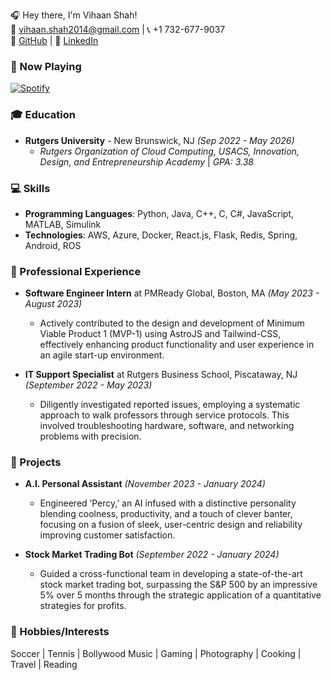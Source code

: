 🎧 Hey there, I'm Vihaan Shah!  
📧 vihaan.shah2014@gmail.com | 📞 +1 732-677-9037  
🔗 [GitHub](https://github.com/vihaanshah2014) | 🔗 [LinkedIn](https://www.linkedin.com/in/vihaanshah04)  

### 🎵 Now Playing
[![Spotify](https://novatorem.vercel.app/api/spotify)]((https://open.spotify.com/user/whoami%3F2014))

### 🎓 Education
- **Rutgers University** - New Brunswick, NJ *(Sep 2022 - May 2026)*  
  - *Rutgers Organization of Cloud Computing, USACS, Innovation, Design, and Entrepreneurship Academy* | *GPA: 3.38*

### 💻 Skills
- **Programming Languages**: Python, Java, C++, C, C#, JavaScript, MATLAB, Simulink  
- **Technologies**: AWS, Azure, Docker, React.js, Flask, Redis, Spring, Android, ROS

### 🚀 Professional Experience
- **Software Engineer Intern** at PMReady Global, Boston, MA *(May 2023 - August 2023)*
  - Actively contributed to the design and development of Minimum Viable Product 1 (MVP-1) using AstroJS and Tailwind-CSS, effectively enhancing product functionality and user experience in an agile start-up environment.

- **IT Support Specialist** at Rutgers Business School, Piscataway, NJ *(September 2022 - May 2023)*
  - Diligently investigated reported issues, employing a systematic approach to walk professors through service protocols. This involved troubleshooting hardware, software, and networking problems with precision.

### 🎉 Projects
- **A.I. Personal Assistant** *(November 2023 - January 2024)*
  - Engineered ’Percy,’ an AI infused with a distinctive personality blending coolness, productivity, and a touch of clever banter, focusing on a fusion of sleek, user-centric design and reliability improving customer satisfaction.

- **Stock Market Trading Bot** *(September 2022 - January 2024)*
  - Guided a cross-functional team in developing a state-of-the-art stock market trading bot, surpassing the S&P 500 by an impressive 5% over 5 months through the strategic application of a quantitative strategies for profits.

### 🎉 Hobbies/Interests
Soccer | Tennis | Bollywood Music | Gaming | Photography | Cooking | Travel | Reading
